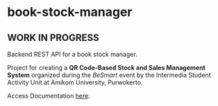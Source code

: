# book-stock-manager

## WORK IN PROGRESS

Backend REST API for a book stock manager.

Project for creating a **QR Code-Based Stock and Sales Management System** organized during the *BeSmart* event by the Intermedia Student Activity Unit at Amikom University, Purwokerto.

Access Documentation [here](https://crazydw4rf.github.io/book-stock-manager).
